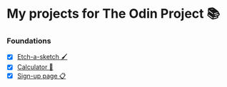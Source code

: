 # My projects for The Odin Project 📚

### Foundations
- [x] [Etch-a-sketch 🖌️](https://pollo-magico.github.io/odin-project/etch-a-sketch)
- [x] [Calculator 🧮](https://pollo-magico.github.io/odin-project/calculator)
- [x] [Sign-up page 📋](https://pollo-magico.github.io/odin-project/sign-up-form)